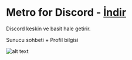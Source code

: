 # Metro for Discord - [İndir](https://github.com/YCaaann/metro-for-discord/archive/master.zip)

Discord keskin ve basit hale getirir.

Sunucu sohbeti + Profil bilgisi

![alt text](https://ycaaann.gq/metro-for-discord/images/Sunucusohbeti+profilbilgisi.png)
